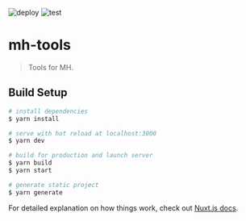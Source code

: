 ![deploy](https://github.com/reireias/mh-tools/workflows/deploy/badge.svg) ![test](https://github.com/reireias/mh-tools/workflows/test/badge.svg)
# mh-tools

> Tools for MH.

## Build Setup

``` bash
# install dependencies
$ yarn install

# serve with hot reload at localhost:3000
$ yarn dev

# build for production and launch server
$ yarn build
$ yarn start

# generate static project
$ yarn generate
```

For detailed explanation on how things work, check out [Nuxt.js docs](https://nuxtjs.org).
